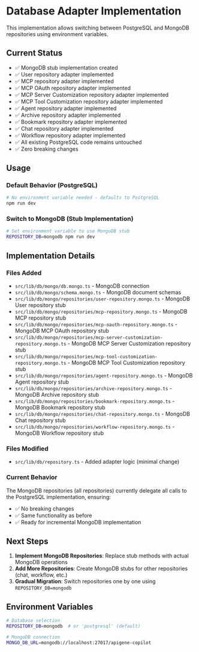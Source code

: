 # Database Adapter Implementation

This implementation allows switching between PostgreSQL and MongoDB repositories using environment variables.

## Current Status

- ✅ MongoDB stub implementation created
- ✅ User repository adapter implemented
- ✅ MCP repository adapter implemented
- ✅ MCP OAuth repository adapter implemented
- ✅ MCP Server Customization repository adapter implemented
- ✅ MCP Tool Customization repository adapter implemented
- ✅ Agent repository adapter implemented
- ✅ Archive repository adapter implemented
- ✅ Bookmark repository adapter implemented
- ✅ Chat repository adapter implemented
- ✅ Workflow repository adapter implemented
- ✅ All existing PostgreSQL code remains untouched
- ✅ Zero breaking changes

## Usage

### Default Behavior (PostgreSQL)
```bash
# No environment variable needed - defaults to PostgreSQL
npm run dev
```

### Switch to MongoDB (Stub Implementation)
```bash
# Set environment variable to use MongoDB stub
REPOSITORY_DB=mongodb npm run dev
```

## Implementation Details

### Files Added
- `src/lib/db/mongo/db.mongo.ts` - MongoDB connection
- `src/lib/db/mongo/schema.mongo.ts` - MongoDB document schemas
- `src/lib/db/mongo/repositories/user-repository.mongo.ts` - MongoDB User repository stub
- `src/lib/db/mongo/repositories/mcp-repository.mongo.ts` - MongoDB MCP repository stub
- `src/lib/db/mongo/repositories/mcp-oauth-repository.mongo.ts` - MongoDB MCP OAuth repository stub
- `src/lib/db/mongo/repositories/mcp-server-customization-repository.mongo.ts` - MongoDB MCP Server Customization repository stub
- `src/lib/db/mongo/repositories/mcp-tool-customization-repository.mongo.ts` - MongoDB MCP Tool Customization repository stub
- `src/lib/db/mongo/repositories/agent-repository.mongo.ts` - MongoDB Agent repository stub
- `src/lib/db/mongo/repositories/archive-repository.mongo.ts` - MongoDB Archive repository stub
- `src/lib/db/mongo/repositories/bookmark-repository.mongo.ts` - MongoDB Bookmark repository stub
- `src/lib/db/mongo/repositories/chat-repository.mongo.ts` - MongoDB Chat repository stub
- `src/lib/db/mongo/repositories/workflow-repository.mongo.ts` - MongoDB Workflow repository stub

### Files Modified
- `src/lib/db/repository.ts` - Added adapter logic (minimal change)

### Current Behavior
The MongoDB repositories (all repositories) currently delegate all calls to the PostgreSQL implementation, ensuring:
- ✅ No breaking changes
- ✅ Same functionality as before
- ✅ Ready for incremental MongoDB implementation

## Next Steps

1. **Implement MongoDB Repositories**: Replace stub methods with actual MongoDB operations
2. **Add More Repositories**: Create MongoDB stubs for other repositories (chat, workflow, etc.)
3. **Gradual Migration**: Switch repositories one by one using `REPOSITORY_DB=mongodb`

## Environment Variables

```bash
# Database selection
REPOSITORY_DB=mongodb  # or 'postgresql' (default)

# MongoDB connection
MONGO_DB_URL=mongodb://localhost:27017/apigene-copilot
```
